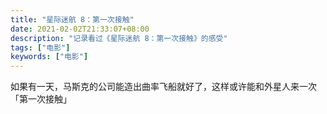 ```yaml
---
title: "星际迷航 8：第一次接触"
date: 2021-02-02T21:33:07+08:00
description: "记录看过《星际迷航 8：第一次接触》的感受"
tags: ["电影"]
keywords: ["电影"]
---
```


如果有一天，马斯克的公司能造出曲率飞船就好了，这样或许能和外星人来一次「第一次接触」
